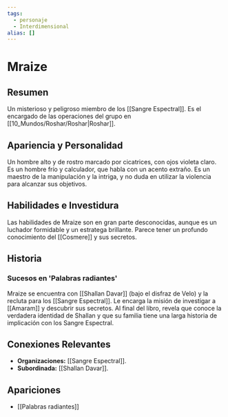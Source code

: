 ```yaml
---
tags:
  - personaje
  - Interdimensional
alias: []
---
```


# Mraize

## Resumen
Un misterioso y peligroso miembro de los [[Sangre Espectral]]. Es el encargado de las operaciones del grupo en [[10_Mundos/Roshar/Roshar|Roshar]].

## Apariencia y Personalidad
Un hombre alto y de rostro marcado por cicatrices, con ojos violeta claro. Es un hombre frío y calculador, que habla con un acento extraño. Es un maestro de la manipulación y la intriga, y no duda en utilizar la violencia para alcanzar sus objetivos.

## Habilidades e Investidura
Las habilidades de Mraize son en gran parte desconocidas, aunque es un luchador formidable y un estratega brillante. Parece tener un profundo conocimiento del [[Cosmere]] y sus secretos.

## Historia
### Sucesos en 'Palabras radiantes'
Mraize se encuentra con [[Shallan Davar]] (bajo el disfraz de Velo) y la recluta para los [[Sangre Espectral]]. Le encarga la misión de investigar a [[Amaram]] y descubrir sus secretos. Al final del libro, revela que conoce la verdadera identidad de Shallan y que su familia tiene una larga historia de implicación con los Sangre Espectral.

## Conexiones Relevantes
* **Organizaciones:** [[Sangre Espectral]].
* **Subordinada:** [[Shallan Davar]].

## Apariciones
* [[Palabras radiantes]]
